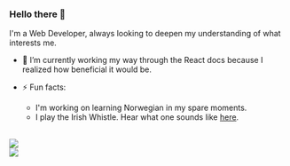 ### Hello there 👋 

<!--
**a-developer-and-her-mac/a-developer-and-her-mac** is a ✨ _special_ ✨ repository because its `README.md` (this file) appears on your GitHub profile.

Here are some ideas to get you started:

- 🔭 I’m currently working on ...
- 🌱 I’m currently learning ...
- 👯 I’m looking to collaborate on ...
- 🤔 I’m looking for help with ...
- 💬 Ask me about ...
- 📫 How to reach me: ...
- 😄 Pronouns: ...
- ⚡ Fun fact: ...
-->

I'm a Web Developer, always looking to deepen my understanding of what interests me. 

- 🌱 I’m currently working my way through the React docs because I realized how beneficial it would be. 

- ⚡ Fun facts:
  - I'm working on learning Norwegian in my spare moments.
  - I play the Irish Whistle. Hear what one sounds like [here](https://www.kerrywhistles.com/product-page/chieftain-v5-low-d-tuneable).

<br> 
  
<a href="https://github.com/anuraghazra/github-readme-stats">
  <img align="center" src="https://github-readme-stats.vercel.app/api/top-langs/?username=a-developer-and-her-mac&layout=compact" />
</a>

<br>

<a href="https://github.com/anuraghazra/github-readme-stats">
  <img align="center" src="https://github-readme-stats.vercel.app/api?username=a-developer-and-her-mac&theme=radical" />
</a>


  
